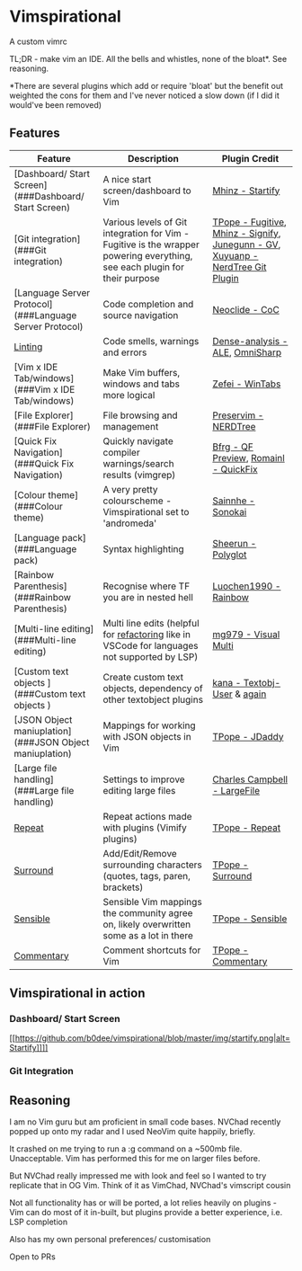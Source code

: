 # Vimspirational

A custom vimrc

TL;DR - make vim an IDE. All the bells and whistles, none of the bloat*. See reasoning.

*There are several plugins which add or require 'bloat' but the benefit out weighted the cons for them and I've never noticed a slow down (if I did it would've been removed)

## Features

| Feature | Description | Plugin Credit |
| ------- | ----------- | ------------- | 
| [Dashboard/ Start Screen](###Dashboard/ Start Screen) | A nice start screen/dashboard to Vim | [Mhinz - Startify](https://github.com/mhinz/vim-startify) |
| [Git integration](###Git integration) | Various levels of Git integration for Vim - Fugitive is the wrapper powering everything, see each plugin for their purpose | [TPope - Fugitive](https://github.com/tpope/vim-fugitive), [Mhinz - Signify](https://github.com/mhinz/vim-signify), [Junegunn - GV](https://github.com/junegunn/gv.vim), [Xuyuanp - NerdTree Git Plugin](https://github.com/xuyuanp/nerdtree-git-plugin) |
| [Language Server Protocol](###Language Server Protocol) | Code completion and source navigation | [Neoclide - CoC](https://github.com/neoclide/coc.nvim) | 
| [Linting](###Linting) | Code smells, warnings and errors | [Dense-analysis - ALE](https://github.com/dense-analysis/ale), [OmniSharp](https://github.com/OmniSharp/omnisharp-vim) |
| [Vim x IDE Tab/windows](###Vim x IDE Tab/windows) | Make Vim buffers, windows and tabs more logical | [Zefei - WinTabs](https://github.com/zefei/vim-wintabs) |
| [File Explorer](###File Explorer) | File browsing and management | [Preservim - NERDTree](https://github.com/preservim/nerdtree) | 
| [Quick Fix Navigation](###Quick Fix Navigation) | Quickly navigate compiler warnings/search results (vimgrep) | [Bfrg - QF Preview](https://github.com/bfrg/vim-qf-preview), [Romainl - QuickFix](https://github.com/romainl/vim-qf) |
| [Colour theme](###Colour theme) | A very pretty colourscheme - Vimspirational set to 'andromeda' | [Sainnhe - Sonokai](https://github.com/sainnhe/sonokai) |
| [Language pack](###Language pack) | Syntax highlighting | [Sheerun - Polyglot](https://github.com/sheerun/vim-polyglot) |
| [Rainbow Parenthesis](###Rainbow Parenthesis) | Recognise where TF you are in nested hell | [Luochen1990 - Rainbow](https://github.com/luochen1990/rainbow) |
| [Multi-line editing](###Multi-line editing) | Multi line edits (helpful for [refactoring](https://code.visualstudio.com/docs/editor/refactoring#_rename-symbol) like in VSCode for languages not supported by LSP) | [mg979 - Visual Multi](https://github.com/mg979/vim-visual-multi) |
| [Custom text objects ](###Custom text objects ) | Create custom text objects, dependency of other textobject plugins | [kana - Textobj-User](https://github.com/kana/vim-textobj-user) & [again](https://github.com/kana/vim-textobj-line) 
| [JSON Object maniuplation](###JSON Object maniuplation) | Mappings for working with JSON objects in Vim | [TPope - JDaddy](https://github.com/tpope/vim-jdaddy) |
| [Large file handling](###Large file handling) | Settings to improve editing large files | [Charles Campbell - LargeFile](https://github.com/vim-scripts/LargeFile)
| [Repeat](###Repeat) | Repeat actions made with plugins (Vimify plugins) | [TPope - Repeat](https://github.com/tpope/vim-repeat) |
| [Surround](###Surround) | Add/Edit/Remove surrounding characters (quotes, tags, paren, brackets) | [TPope - Surround](https://github.com/tpope/vim-surround) |
| [Sensible](###Sensible) | Sensible Vim mappings the community agree on, likely overwritten some as a lot in there | [TPope - Sensible](https://github.com/tpope/vim-sensible) | 
| [Commentary](###Commentary) | Comment shortcuts for Vim | [TPope - Commentary](https://github.com/tpope/vim-commentary) |


## Vimspirational in action

### Dashboard/ Start Screen

[[https://github.com/b0dee/vimspirational/blob/master/img/startify.png|alt=Startify]]]]

### Git Integration



## Reasoning

I am no Vim guru but am proficient in small code bases. NVChad recently popped
up onto my radar and I used NeoVim quite happily, briefly. 

It crashed on me trying to run a :g command on a ~500mb file. Unacceptable.
Vim has performed this for me on larger files before. 

But NVChad really impressed me with look and feel so I wanted to try replicate
that in OG Vim. Think of it as VimChad, NVChad's vimscript cousin

Not all functionality has or will be ported, a lot relies heavily on plugins -
Vim can do most of it in-built, but plugins provide a better experience, i.e.
LSP completion

Also has my own personal preferences/ customisation

Open to PRs 
